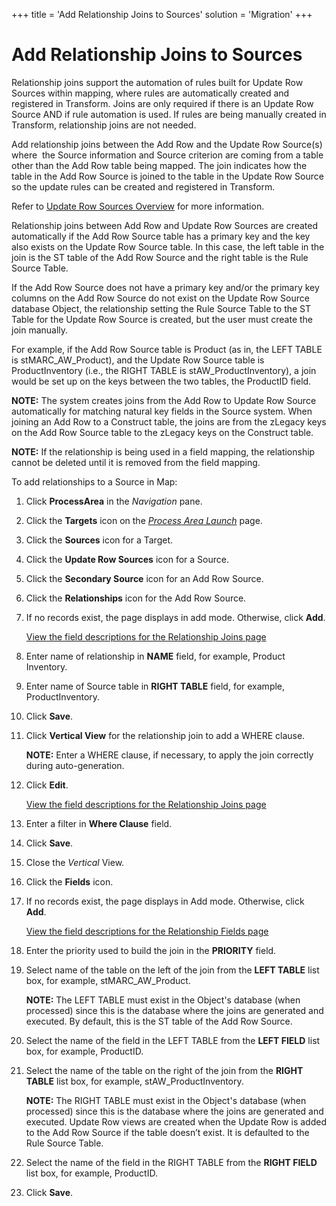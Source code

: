 +++
title = 'Add Relationship Joins to Sources'
solution = 'Migration'
+++

# Add Relationship Joins to Sources

Relationship joins support the automation of rules built for Update Row
Sources within mapping, where rules are automatically created and
registered in Transform. Joins are only required if there is an Update
Row Source AND if rule automation is used. If rules are being manually
created in Transform, relationship joins are not needed.

Add relationship joins between the Add Row and the Update Row Source(s)
where  the Source information and Source criterion are coming from a
table other than the Add Row table being mapped. The join indicates how
the table in the Add Row Source is joined to the table in the Update Row
Source so the update rules can be created and registered in Transform.

Refer to [Update Row Sources Overview](Add_Update_Row_Sources.htm) for
more information.

Relationship joins between Add Row and Update Row Sources are created
automatically if the Add Row Source table has a primary key and the key
also exists on the Update Row Source table. In this case, the left table
in the join is the ST table of the Add Row Source and the right table is
the Rule Source Table.

If the Add Row Source does not have a primary key and/or the primary key
columns on the Add Row Source do not exist on the Update Row Source
database Object, the relationship setting the Rule Source Table to the
ST Table for the Update Row Source is created, but the user must create
the join manually.

For example, if the Add Row Source table is Product (as in, the LEFT
TABLE is stMARC\_AW\_Product), and the Update Row Source table is
ProductInventory (i.e., the RIGHT TABLE is stAW\_ProductInventory), a
join would be set up on the keys between the two tables, the ProductID
field.

<span style="font-weight: bold;">NOTE:</span> The system creates joins
from the Add Row to Update Row Source automatically for matching natural
key fields in the Source system. When joining an Add Row to a Construct
table, the joins are from the zLegacy keys on the Add Row Source table
to the zLegacy keys on the Construct table.

<span style="font-weight: bold;">NOTE:</span> If the relationship is
being used in a field mapping, the relationship cannot be deleted until
it is removed from the field mapping.

To add relationships to a Source in Map:

1.  Click **ProcessArea** in the *Navigation* pane.

2.  Click the <span style="font-weight: bold;">Targets</span> icon on
    the *[Process Area
    Launch](../Page_Desc/Process_Area_Launch_map.htm)* page.

3.  Click the <span style="font-weight: bold;">Sources</span> icon for a
    Target.

4.  Click the **Update Row Sources** icon for a Source.

5.  Click the <span style="font-weight: bold;">Secondary Source</span>
    icon for an Add Row Source.

6.  Click the **Relationships** icon for the Add Row Source.

7.  If no records exist, the page displays in add mode. Otherwise, click
    **Add**.
    
    [View the field descriptions for the Relationship Joins
    page](../Page_Desc/Relationship_Joins_H.htm)

8.  Enter name of relationship in **NAME** field, for example, Product
    Inventory.

9.  Enter name of Source table in **RIGHT TABLE** field, for example,
    ProductInventory.

10. Click **Save**.

11. Click **Vertical View** for the relationship join to add a WHERE
    clause.
    
    **NOTE:** Enter a WHERE clause, if necessary, to apply the join
    correctly during auto-generation.

12. Click **Edit**.
    
    [View the field descriptions for the Relationship Joins
    page](../Page_Desc/Relationship_Joins_H.htm)

13. Enter a filter in **Where Clause** field.

14. Click **Save**.

15. Close the <span style="font-style: italic;">Vertical</span> View.

16. Click the **Fields** icon.

17. If no records exist, the page displays in Add mode. Otherwise, click
    **Add**.
    
    [View the field descriptions for the Relationship Fields
    page](../Page_Desc/Relationship_Fields.htm)

18. Enter the priority used to build the join in the **PRIORITY** field.

19. Select name of the table on the left of the join from the **LEFT
    TABLE** list box, for example, stMARC\_AW\_Product.
    
    **NOTE:** The LEFT TABLE must exist in the Object's database (when
    processed) since this is the database where the joins are generated
    and executed. By default, this is the ST table of the Add Row
    Source.

20. Select the name of the field in the LEFT TABLE from the **LEFT
    FIELD** list box, for example, ProductID.

21. Select the name of the table on the right of the join from the
    **RIGHT TABLE** list box, for example, stAW\_ProductInventory.
    
    **NOTE:** The RIGHT TABLE must exist in the Object's database (when
    processed) since this is the database where the joins are generated
    and executed. Update Row views are created when the Update Row is
    added to the Add Row Source if the table doesn’t exist. It is
    defaulted to the Rule Source Table.

22. Select the name of the field in the RIGHT TABLE from the **RIGHT
    FIELD** list box, for example, ProductID.

23. Click <span style="font-weight: bold;">Save</span>.

